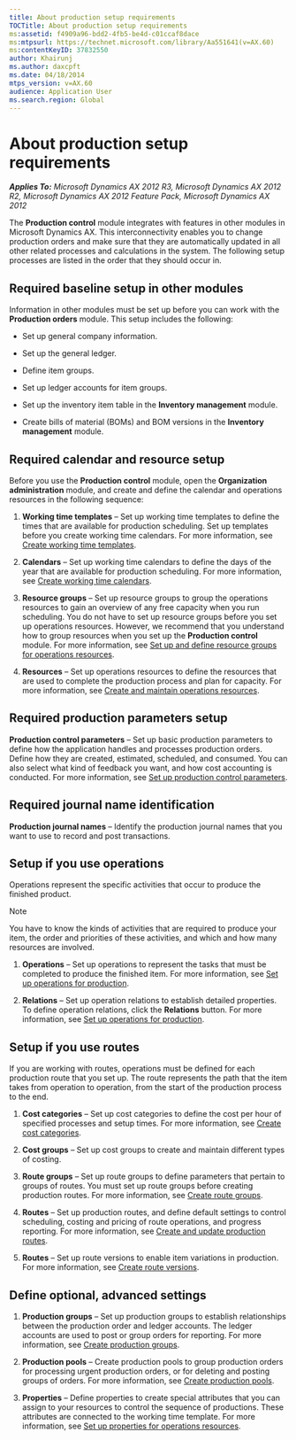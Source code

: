 ```yaml
---
title: About production setup requirements
TOCTitle: About production setup requirements
ms:assetid: f4909a96-bdd2-4fb5-be4d-c01ccaf8dace
ms:mtpsurl: https://technet.microsoft.com/library/Aa551641(v=AX.60)
ms:contentKeyID: 37832550
author: Khairunj
ms.author: daxcpft
ms.date: 04/18/2014
mtps_version: v=AX.60
audience: Application User
ms.search.region: Global
---
```


# About production setup requirements 


_**Applies To:** Microsoft Dynamics AX 2012 R3, Microsoft Dynamics AX 2012 R2, Microsoft Dynamics AX 2012 Feature Pack, Microsoft Dynamics AX 2012_

The **Production control** module integrates with features in other modules in Microsoft Dynamics AX. This interconnectivity enables you to change production orders and make sure that they are automatically updated in all other related processes and calculations in the system. The following setup processes are listed in the order that they should occur in.

## Required baseline setup in other modules

Information in other modules must be set up before you can work with the **Production orders** module. This setup includes the following:

  - Set up general company information.

  - Set up the general ledger.

  - Define item groups.

  - Set up ledger accounts for item groups.

  - Set up the inventory item table in the **Inventory management** module.

  - Create bills of material (BOMs) and BOM versions in the **Inventory management** module.

## Required calendar and resource setup

Before you use the **Production control** module, open the **Organization administration** module, and create and define the calendar and operations resources in the following sequence:

1.  **Working time templates** – Set up working time templates to define the times that are available for production scheduling. Set up templates before you create working time calendars. For more information, see [Create working time templates](create-working-time-templates.md).

2.  **Calendars** – Set up working time calendars to define the days of the year that are available for production scheduling. For more information, see [Create working time calendars](create-working-time-calendars.md).

3.  **Resource groups** – Set up resource groups to group the operations resources to gain an overview of any free capacity when you run scheduling. You do not have to set up resource groups before you set up operations resources. However, we recommend that you understand how to group resources when you set up the **Production control** module. For more information, see [Set up and define resource groups for operations resources](set-up-and-define-resource-groups-for-operations-resources.md).

4.  **Resources** – Set up operations resources to define the resources that are used to complete the production process and plan for capacity. For more information, see [Create and maintain operations resources](create-and-maintain-operations-resources.md).

## Required production parameters setup

**Production control parameters** – Set up basic production parameters to define how the application handles and processes production orders. Define how they are created, estimated, scheduled, and consumed. You can also select what kind of feedback you want, and how cost accounting is conducted. For more information, see [Set up production control parameters](set-up-production-control-parameters.md).

## Required journal name identification

**Production journal names** – Identify the production journal names that you want to use to record and post transactions.

## Setup if you use operations

Operations represent the specific activities that occur to produce the finished product.


> [!NOTE]
> <P>You have to know the kinds of activities that are required to produce your item, the order and priorities of these activities, and which and how many resources are involved.</P>



1.  **Operations** – Set up operations to represent the tasks that must be completed to produce the finished item. For more information, see [Set up operations for production](set-up-operations-for-production.md).

2.  **Relations** – Set up operation relations to establish detailed properties. To define operation relations, click the **Relations** button. For more information, see [Set up operations for production](set-up-operations-for-production.md).

## Setup if you use routes

If you are working with routes, operations must be defined for each production route that you set up. The route represents the path that the item takes from operation to operation, from the start of the production process to the end.

1.  **Cost categories** – Set up cost categories to define the cost per hour of specified processes and setup times. For more information, see [Create cost categories](create-cost-categories.md).

2.  **Cost groups** – Set up cost groups to create and maintain different types of costing.

3.  **Route groups** – Set up route groups to define parameters that pertain to groups of routes. You must set up route groups before creating production routes. For more information, see [Create route groups](create-route-groups.md).

4.  **Routes** – Set up production routes, and define default settings to control scheduling, costing and pricing of route operations, and progress reporting. For more information, see [Create and update production routes](create-and-update-production-routes.md).

5.  **Routes** – Set up route versions to enable item variations in production. For more information, see [Create route versions](create-route-versions.md).

## Define optional, advanced settings

1.  **Production groups** – Set up production groups to establish relationships between the production order and ledger accounts. The ledger accounts are used to post or group orders for reporting. For more information, see [Create production groups](create-production-groups.md).

2.  **Production pools** – Create production pools to group production orders for processing urgent production orders, or for deleting and posting groups of orders. For more information, see [Create production pools](create-production-pools.md).

3.  **Properties** – Define properties to create special attributes that you can assign to your resources to control the sequence of productions. These attributes are connected to the working time template. For more information, see [Set up properties for operations resources](set-up-properties-for-operations-resources.md).

  


